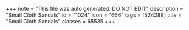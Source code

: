 +++
note = "This file was auto generated. DO NOT EDIT"
description = "Small Cloth Sandals"
id = "1024"
icon = "666"
tags = [524288]
title = "Small Cloth Sandals"
classes = 65535
+++
